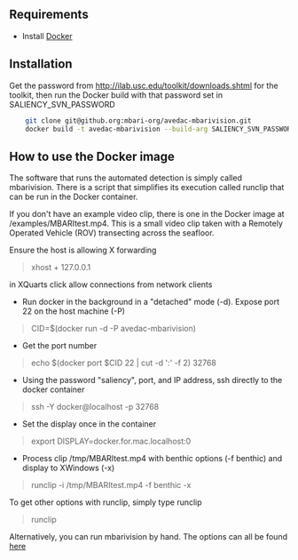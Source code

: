 ## Requirements

- Install [Docker](https://docs.docker.com/installation/)
 
## Installation

Get the password from http://ilab.usc.edu/toolkit/downloads.shtml for the toolkit, 
then run the Docker build with that password set in SALIENCY_SVN_PASSWORD

```bash
    git clone git@github.org:mbari-org/avedac-mbarivision.git
    docker build -t avedac-mbarivision --build-arg SALIENCY_SVN_PASSWORD=********** . 
```

## How to use the Docker image 

The software that runs the automated detection is simply called mbarivision. 
There is a script that simplifies its execution called runclip that can be run in the Docker container. 

If you don't have an example video clip, there is one in the Docker image at /examples/MBARItest.mp4.
This is a small video clip taken with a Remotely Operated Vehicle (ROV) transecting across the seafloor.
 
Ensure the host is allowing X forwarding 
> xhost + 127.0.0.1

in XQuarts click allow connections from network clients
 
* Run docker in the background in a "detached" mode (-d). Expose port 22 on the host machine (-P)  
> CID=$(docker run -d -P avedac-mbarivision)

* Get the port number
> echo $(docker port $CID 22 | cut -d ':' -f 2)
> 32768

* Using the password "saliency", port, and IP address, ssh directly to the docker container
> ssh -Y docker@localhost -p 32768 

* Set the display once in the container
> export DISPLAY=docker.for.mac.localhost:0

* Process clip /tmp/MBARItest.mp4 with benthic options (-f benthic) and display to XWindows (-x)
> runclip -i /tmp/MBARItest.mp4 -f benthic -x 
  
To get other options with runclip, simply type runclip
> runclip 

Alternatively, you can run mbarivision by hand. The options can all be found [here](doc/OPTIONS.md) 
